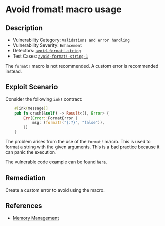# Avoid fromat! macro usage

## Description

- Vulnerability Category: `Validations and error handling`
- Vulnerability Severity: `Enhacement`
- Detectors: [`avoid-format!-string`](https://github.com/CoinFabrik/scout/tree/main/detectors/avoid-format!-string)
- Test Cases: [`avoid-format!-string-1`](https://github.com/CoinFabrik/scout/tree/main/test-cases/avoid-format!-string/avoid-format!-string-1)

The `format!` macro is not recommended. A custom error is recommended instead.

## Exploit Scenario

Consider the following `ink!` contract:

```rust
    #[ink(message)]
    pub fn crash(&self) -> Result<(), Error> {
        Err(Error::FormatError {
            msg: (format!("{:?}", "false")),
        })
    }
```

The problem arises from the use of the `format!` macro. This is used to format a string with the given arguments. This is a bad practice because it can panic the execution.

The vulnerable code example can be found [`here`](https://github.com/CoinFabrik/scout/tree/main/test-cases/avoid-format!-string/avoid-format!-string-1/vulnerable-example).

## Remediation

Create a custom error to avoid using the macro.

## References

- [Memory Management](https://docs.alephzero.org/aleph-zero/security-course-by-kudelski-security/ink-developers-security-guideline#be-careful-when-you-use-the-following-patterns-that-may-cause-panics.)
